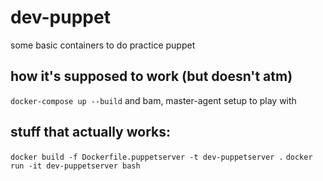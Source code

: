 # dev-puppet
some basic containers to do practice puppet

## how it's supposed to work (but doesn't atm)
`docker-compose up --build`
and bam, master-agent setup to play with

## stuff that actually works:
`docker build -f Dockerfile.puppetserver -t dev-puppetserver .`
`docker run -it dev-puppetserver bash`

